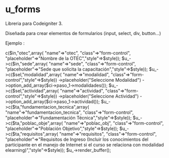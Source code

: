 # u_forms

Libreria para Codeigniter 3.

Diseñada para crear elementos de formularios (input, select, div, button...)

Ejemplo :
<?php
$in="input";$sel="select";$ta="textarea";
$style="margin: 5px 0px;";

$u_->c($in,"otec",array(
    "name"=>"otec",
    "class"=>"form-control",
    "placeholder"=>"Nombre de la OTEC","style"=>$style));

$u_->c($in,"sede",array(
    "name"=>"sede",
    "class"=>"form-control",
    "placeholder"=>"Sede que solicita la capacitación","style"=>$style));

$u_->c($sel,"modalidad",array(
    "name"=>"modalidad",
    "class"=>"form-control","style"=>$style))
        ->placeholder("Seleccione Modalidad")
        ->option_add_array($ci->paso_1->modalidades());

$u_->c($sel,"actividad",array(
    "name"=>"actividad",
    "class"=>"form-control","style"=>$style))
        ->placeholder("Seleccione Actividad")
        ->option_add_array($ci->paso_1->actividad());


$u_->c($ta,"fundamentacion_tecnica",array(
    "name"=>"fundamentacion_tecnica",
    "class"=>"form-control",
    "placeholder"=>"Fundamentación Técnica","style"=>$style));

$u_->c($ta,"poblac_obje",array(
    "name"=>"poblac_obj",
    "class"=>"form-control",
    "placeholder"=>"Población Objetivo","style"=>$style));

$u_->c($ta,"requisitos",array(
    "name"=>"requisitos",
    "class"=>"form-control",
    "placeholder"=>"Requisitos de Ingreso (Incluir los conocimientos del participante en el manejo de Internet si el curso se relaciona con modalidad elearning)","style"=>$style));

$u_->render_buffer();
